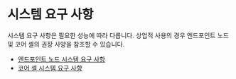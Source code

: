 # 시스템 요구 사항

시스템 요구 사항은 필요한 성능에 따라 다릅니다.
상업적 사용의 경우 엔드포인트 노드 및 코어 셀의 권장 사양을 참조할 수 있습니다.

- [엔드포인트 노드 시스템 요구 사항](../endpoint-node/system-requirements.md)
- [코어 셀 시스템 요구 사항](../core-cell/system-requirements.md)
